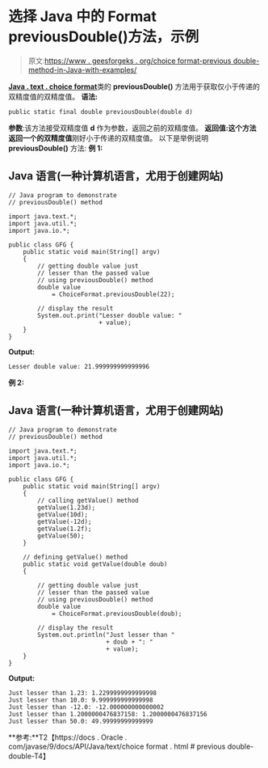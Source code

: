 # 选择 Java 中的 Format previousDouble()方法，示例

> 原文:[https://www . geesforgeks . org/choice format-previous double-method-in-Java-with-examples/](https://www.geeksforgeeks.org/choiceformat-previousdouble-method-in-java-with-examples/)

[**Java . text . choice format**](https://www.geeksforgeeks.org/tag/java-choiceformat/)类的 **previousDouble()** 方法用于获取仅小于传递的双精度值的双精度值。
**语法:**

```
public static final double previousDouble(double d)
```

**参数**:该方法接受双精度值 **d** 作为参数，返回之前的双精度值。
**返回值:**这个方法返回一个**的双精度值**刚好小于传递的双精度值。
以下是举例说明 **previousDouble()** 方法:
**例 1:**

## Java 语言(一种计算机语言，尤用于创建网站)

```
// Java program to demonstrate
// previousDouble() method

import java.text.*;
import java.util.*;
import java.io.*;

public class GFG {
    public static void main(String[] argv)
    {
        // getting double value just
        // lesser than the passed value
        // using previousDouble() method
        double value
            = ChoiceFormat.previousDouble(22);

        // display the result
        System.out.print("Lesser double value: "
                         + value);
    }
}
```

**Output:** 

```
Lesser double value: 21.999999999999996
```

**例 2:**

## Java 语言(一种计算机语言，尤用于创建网站)

```
// Java program to demonstrate
// previousDouble() method

import java.text.*;
import java.util.*;
import java.io.*;

public class GFG {
    public static void main(String[] argv)
    {
        // calling getValue() method
        getValue(1.23d);
        getValue(10d);
        getValue(-12d);
        getValue(1.2f);
        getValue(50);
    }

    // defining getValue() method
    public static void getValue(double doub)
    {

        // getting double value just
        // lesser than the passed value
        // using previousDouble() method
        double value
            = ChoiceFormat.previousDouble(doub);

        // display the result
        System.out.println("Just lesser than "
                           + doub + ": "
                           + value);
    }
}
```

**Output:** 

```
Just lesser than 1.23: 1.2299999999999998
Just lesser than 10.0: 9.999999999999998
Just lesser than -12.0: -12.000000000000002
Just lesser than 1.2000000476837158: 1.2000000476837156
Just lesser than 50.0: 49.99999999999999
```

**参考:**T2【https://docs . Oracle . com/javase/9/docs/API/Java/text/choice format . html # previous double-double-T4】